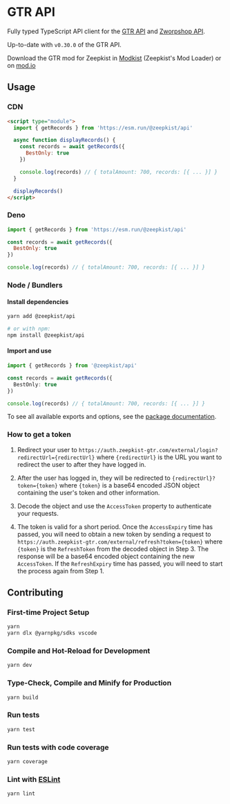 # GTR API

Fully typed TypeScript API client for the [GTR API](https://api.zeepkist-gtr.com/swagger) and [Zworpshop API](https://api.zworpshop.com/swagger).

Up-to-date with `v0.30.0` of the GTR API.

Download the GTR mod for Zeepkist in [Modkist](https://zeepkist.fandom.com/wiki/Modkist_(Mod_Manager)) (Zeepkist's Mod Loader) or on [mod.io](https://zeepkist.mod.io/zeepkist-gtr)

## Usage

### CDN

```html
<script type="module">
  import { getRecords } from 'https://esm.run/@zeepkist/api'

  async function displayRecords() {
    const records = await getRecords({
      BestOnly: true
    })

    console.log(records) // { totalAmount: 700, records: [{ ... }] }
  }

  displayRecords()
</script>
```

### Deno

```js
import { getRecords } from 'https://esm.run/@zeepkist/api'

const records = await getRecords({
  BestOnly: true
})

console.log(records) // { totalAmount: 700, records: [{ ... }] }
```


### Node / Bundlers

#### Install dependencies

```sh
yarn add @zeepkist/api

# or with npm:
npm install @zeepkist/api
```

#### Import and use

```ts
import { getRecords } from '@zeepkist/api'

const records = await getRecords({
  BestOnly: true
})

console.log(records) // { totalAmount: 700, records: [{ ... }] }
```

To see all available exports and options, see the [package documentation](https://zeepkist.github.io/gtr-client).

### How to get a token

1. Redirect your user to `https://auth.zeepkist-gtr.com/external/login?redirectUrl={redirectUrl}` where `{redirectUrl}` is the URL you want to redirect the user to after they have logged in.

2. After the user has logged in, they will be redirected to `{redirectUrl}?token={token}` where `{token}` is a base64 encoded JSON object containing the user's token and other information.

3. Decode the object and use the `AccessToken` property to authenticate your requests.

4. The token is valid for a short period. Once the `AccessExpiry` time has passed, you will need to obtain a new token by sending a request to `https://auth.zeepkist-gtr.com/external/refresh?token={token}` where `{token}` is the `RefreshToken` from the decoded object in Step 3. The response will be a base64 encoded object containing the new `AccessToken`. If the `RefreshExpiry` time has passed, you will need to start the process again from Step 1.

## Contributing

### First-time Project Setup

```sh
yarn
yarn dlx @yarnpkg/sdks vscode
```

### Compile and Hot-Reload for Development

```sh
yarn dev
```

### Type-Check, Compile and Minify for Production

```sh
yarn build
```

### Run tests

```sh
yarn test
```

### Run tests with code coverage

```sh
yarn coverage
```

### Lint with [ESLint](https://eslint.org/)

```sh
yarn lint
```
